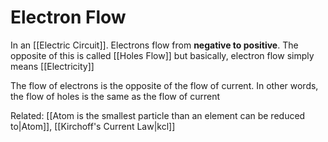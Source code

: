 # Electron Flow

In an [[Electric Circuit]]. Electrons flow from **negative to positive**. The opposite of this is called [[Holes Flow]] but basically, electron flow simply means [[Electricity]]

The flow of electrons is the opposite of the flow of current. In other words, the flow of holes is the same as the flow of current



Related: [[Atom is the smallest particle than an element can be reduced to|Atom]], [[Kirchoff's Current Law|kcl]]



